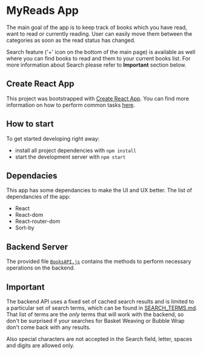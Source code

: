 # MyReads App

The main goal of the app is to keep track of books which you have read, want to read or currently reading. User can easily move them between the categories as soon as the read status has changed.

Search feature ('+' icon on the bottom of the main page) is available as well where you can find books to read and them to your current books list. For more information about Search please refer to __Important__ section below.

## Create React App

This project was bootstrapped with [Create React App](https://github.com/facebookincubator/create-react-app). You can find more information on how to perform common tasks [here](https://github.com/facebookincubator/create-react-app/blob/master/packages/react-scripts/template/README.md).

## How to start

To get started developing right away:

* install all project dependencies with `npm install`
* start the development server with `npm start`

## Dependacies

This app has some dependancies to make the UI and UX better. The list of dependancies of the app:

* React
* React-dom
* React-router-dom
* Sort-by

## Backend Server

The provided file [`BooksAPI.js`](src/BooksAPI.js) contains the methods to perform necessary operations on the backend.

## Important

The backend API uses a fixed set of cached search results and is limited to a particular set of search terms, which can be found in [SEARCH_TERMS.md](SEARCH_TERMS.md). That list of terms are the _only_ terms that will work with the backend, so don't be surprised if your searches for Basket Weaving or Bubble Wrap don't come back with any results.

Also special characters are not accepted in the Search field, letter, spaces and digits are allowed only.
